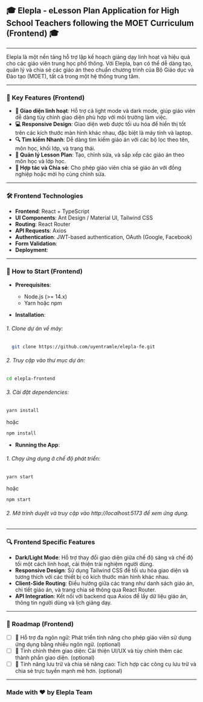 ## 🎓 Elepla - eLesson Plan Application for High School Teachers following the MOET Curriculum (Frontend) 🎓 

---

Elepla là một nền tảng hỗ trợ lập kế hoạch giảng dạy linh hoạt và hiệu quả cho các giáo viên trung học phổ thông. Với Elepla, bạn có thể dễ dàng tạo, quản lý và chia sẻ các giáo án theo chuẩn chương trình của Bộ Giáo dục và Đào tạo (MOET), tất cả trong một hệ thống trung tâm.

---

### 🚀 Key Features (Frontend)

- **🎨 Giao diện linh hoạt**: Hỗ trợ cả light mode và dark mode, giúp giáo viên dễ dàng tùy chỉnh giao diện phù hợp với môi trường làm việc.
- **💻 Responsive Design**: Giao diện web được tối ưu hóa để hiển thị tốt trên các kích thước màn hình khác nhau, đặc biệt là máy tính và laptop.
- **🔍 Tìm kiếm Nhanh**: Dễ dàng tìm kiếm giáo án với các bộ lọc theo tên, môn học, khối lớp, và trạng thái.
- **📄 Quản lý Lesson Plan**: Tạo, chỉnh sửa, và sắp xếp các giáo án theo môn học và lớp học.
- **👥 Hợp tác và Chia sẻ**: Cho phép giáo viên chia sẻ giáo án với đồng nghiệp hoặc mời họ cùng chỉnh sửa.

---

### 🛠️ Frontend Technologies

- **Frontend**: React + TypeScript
- **UI Components**: Ant Design / Material UI, Tailwind CSS
- **Routing**: React Router
- **API Requests**: Axios
- **Authentication**: JWT-based authentication, OAuth (Google, Facebook)
- **Form Validation**: 
- **Deployment**:

---

### 📖 How to Start (Frontend)

- **Prerequisites**:
  - Node.js (>= 14.x)
  - Yarn hoặc npm

- **Installation**:
###### 1. Clone dự án về máy:
```sh
  git clone https://github.com/uyentramle/elepla-fe.git
```
###### 2. Truy cập vào thư mục dự án: 
```sh
cd elepla-frontend
```
###### 3. Cài đặt dependencies: 
```sh
yarn install
```
hoặc 
```sh 
npm install
```

- **Running the App**:
###### 1. Chạy ứng dụng ở chế độ phát triển:
```sh
yarn start
```
hoặc
```sh
npm start
```
###### 2. Mở trình duyệt và truy cập vào http://localhost:5173 để xem ứng dụng.

---

### 🔍 Frontend Specific Features

- **Dark/Light Mode**: Hỗ trợ thay đổi giao diện giữa chế độ sáng và chế độ tối một cách linh hoạt, cải thiện trải nghiệm người dùng.
- **Responsive Design**: Sử dụng Tailwind CSS để tối ưu hóa giao diện và tương thích với các thiết bị có kích thước màn hình khác nhau.
- **Client-Side Routing**: Điều hướng giữa các trang như danh sách giáo án, chi tiết giáo án, và trang chia sẻ thông qua React Router.
- **API Integration**: Kết nối với backend qua Axios để lấy dữ liệu giáo án, thông tin người dùng và lịch giảng dạy.

---

### 🎯 Roadmap (Frontend)

- [ ] 🌟 Hỗ trợ đa ngôn ngữ: Phát triển tính năng cho phép giáo viên sử dụng ứng dụng bằng nhiều ngôn ngữ. (optional)
- [ ] 🎨 Tinh chỉnh thêm giao diện: Cải thiện UI/UX và tùy chỉnh thêm các thành phần giao diện. (optional)
- [ ] 📄 Tính năng lưu trữ và chia sẻ nâng cao: Tích hợp các công cụ lưu trữ và chia sẻ trực tuyến mạnh mẽ hơn. (optional)

---

### Made with ❤️ by Elepla Team
